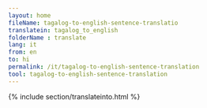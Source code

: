 ```yaml
---
layout: home
fileName: tagalog-to-english-sentence-translatio
translatein: tagalog_to_english
folderName : translate
lang: it
from: en
to: hi
permalink: /it/tagalog-to-english-sentence-translation
tool: tagalog-to-english-sentence-translation
---
```

{% include section/translateinto.html %}